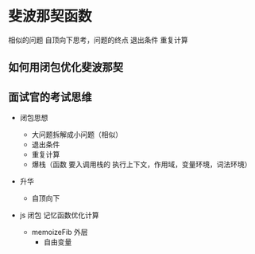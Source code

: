 # 斐波那契函数
相似的问题
自顶向下思考，问题的终点
退出条件
重复计算


## 如何用闭包优化斐波那契


## 面试官的考试思维

- 闭包思想
  - 大问题拆解成小问题（相似）
  - 退出条件
  - 重复计算
  - 爆栈（函数 要入调用栈的 执行上下文，作用域，变量环境，词法环境）
- 升华
  - 自顶向下

- js 闭包 记忆函数优化计算
  - memoizeFib 外层
    - 自由变量
